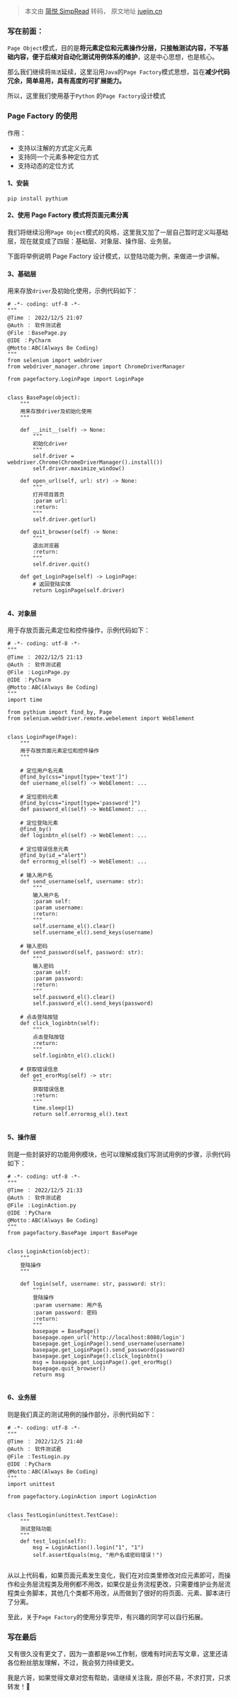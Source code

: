 > 本文由 [简悦 SimpRead](http://ksria.com/simpread/) 转码， 原文地址 [juejin.cn](https://juejin.cn/post/7173667970839740424)

### 写在前面：

`Page Object`模式，目的是**将元素定位和元素操作分层，只接触测试内容，不写基础内容，便于后续对自动化测试用例体系的维护**，这是中心思想，也是核心。

那么我们继续将`简洁`延续，这里沿用`Java`的`Page Factory`模式思想，旨在**减少代码冗余，简单易用，具有高度的可扩展能力。**

所以，这里我们使用基于`Python` 的`Page Factory`设计模式

### Page Factory 的使用

作用：

*   支持以注解的方式定义元素
*   支持同一个元素多种定位方式
*   支持动态的定位方式

#### 1、安装

`pip install pythium`

#### 2、使用 Page Factory 模式将页面元素分离

我们将继续沿用`Page Object`模式的风格，这里我又加了一层自己暂时定义叫基础层，现在就变成了四层：基础层、对象层、操作层、业务层。

下面将举例说明 Page Factory 设计模式，以登陆功能为例，来做进一步讲解。

#### 3、基础层

用来存放`driver`及初始化使用，示例代码如下：

```
# -*- coding: utf-8 -*-
"""
@Time ： 2022/12/5 21:07
@Auth ： 软件测试君
@File ：BasePage.py
@IDE ：PyCharm
@Motto：ABC(Always Be Coding)
"""
from selenium import webdriver
from webdriver_manager.chrome import ChromeDriverManager

from pagefactory.LoginPage import LoginPage


class BasePage(object):
    """
    用来存放driver及初始化使用
    """

    def __init__(self) -> None:
        """
        初始化driver
        """
        self.driver = webdriver.Chrome(ChromeDriverManager().install())
        self.driver.maximize_window()

    def open_url(self, url: str) -> None:
        """
        打开项目首页
        :param url:
        :return:
        """
        self.driver.get(url)

    def quit_browser(self) -> None:
        """
        退出浏览器
        :return:
        """
        self.driver.quit()

    def get_LoginPage(self) -> LoginPage:
        # 返回登陆实体
        return LoginPage(self.driver)


```

#### 4、对象层

用于存放页面元素定位和控件操作，示例代码如下：

```
# -*- coding: utf-8 -*-
"""
@Time ： 2022/12/5 21:13
@Auth ： 软件测试君
@File ：LoginPage.py
@IDE ：PyCharm
@Motto：ABC(Always Be Coding)
"""
import time

from pythium import find_by, Page
from selenium.webdriver.remote.webelement import WebElement


class LoginPage(Page):
    """
    用于存放页面元素定位和控件操作
    """

    # 定位用户名元素
    @find_by(css="input[type='text']")
    def username_el(self) -> WebElement: ...

    # 定位密码元素
    @find_by(css="input[type='password']")
    def password_el(self) -> WebElement: ...

    # 定位登陆元素
    @find_by()
    def loginbtn_el(self) -> WebElement: ...

    # 定位错误信息元素
    @find_by(id_="alert")
    def errormsg_el(self) -> WebElement: ...

    # 输入用户名
    def send_username(self, username: str):
        """
        输入用户名
        :param self:
        :param username:
        :return:
        """
        self.username_el().clear()
        self.username_el().send_keys(username)

    # 输入密码
    def send_password(self, password: str):
        """
        输入密码
        :param self:
        :param password:
        :return:
        """
        self.password_el().clear()
        self.password_el().send_keys(password)

    # 点击登陆按钮
    def click_loginbtn(self):
        """
        点击登陆按钮
        :return:
        """
        self.loginbtn_el().click()

    # 获取错误信息
    def get_erorMsg(self) -> str:
        """
        获取错误信息
        :return:
        """
        time.sleep(1)
        return self.errormsg_el().text


```

#### 5、操作层

则是一些封装好的功能用例模块，也可以理解成我们写测试用例的步骤，示例代码如下：

```
# -*- coding: utf-8 -*-
"""
@Time ： 2022/12/5 21:33
@Auth ： 软件测试君
@File ：LoginAction.py
@IDE ：PyCharm
@Motto：ABC(Always Be Coding)
"""
from pagefactory.BasePage import BasePage


class LoginAction(object):
    """
    登陆操作
    """

    def login(self, username: str, password: str):
        """
        登陆操作
        :param username: 用户名
        :param password: 密码
        :return:
        """
        basepage = BasePage()
        basepage.open_url('http://localhost:8080/login')
        basepage.get_LoginPage().send_username(username)
        basepage.get_LoginPage().send_password(password)
        basepage.get_LoginPage().click_loginbtn()
        msg = basepage.get_LoginPage().get_erorMsg()
        basepage.quit_browser()
        return msg


```

#### 6、业务层

则是我们真正的测试用例的操作部分，示例代码如下：

```
# -*- coding: utf-8 -*-
"""
@Time ： 2022/12/5 21:40
@Auth ： 软件测试君
@File ：TestLogin.py
@IDE ：PyCharm
@Motto：ABC(Always Be Coding)
"""
import unittest

from pagefactory.LoginAction import LoginAction


class TestLogin(unittest.TestCase):
    """
    测试登陆功能
    """
    def test_login(self):
        msg = LoginAction().login("1", "1")
        self.assertEquals(msg, "用户名或密码错误！")


```

从以上代码看，如果页面元素发生变化，我们在对应类里修改对应元素即可，而操作和业务层流程类及用例都不用改，如果仅是业务流程更改，只需要维护业务层流程类业务脚本，其他几个类都不用改，从而做到了很好的将页面、元素、脚本进行了分离。

至此，关于`Page Factory`的使用分享完毕，有兴趣的同学可以自行拓展。

### 写在最后

又有很久没有更文了，因为一直都是`996`工作制，很难有时间去写文章，这里还请各位粉丝朋友理解，不过，我会努力持续更文。

我是六哥，如果觉得文章对您有帮助，请继续关注我，原创不易，不求打赏，只求转发！🙏